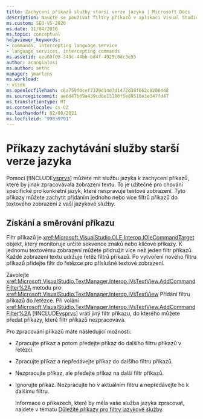 ```yaml
---
title: Zachycení příkazů služby starší verze jazyka | Microsoft Docs
description: Naučte se používat filtry příkazů v aplikaci Visual Studio k zachycení příkazů služby starší verze jazyka a k přidání chování specifického pro jazyk.
ms.custom: SEO-VS-2020
ms.date: 11/04/2016
ms.topic: conceptual
helpviewer_keywords:
- commands, intercepting language service
- language services, intercepting commands
ms.assetid: eea69f03-349c-44bb-bd4f-4925c0dc3e55
author: acangialosi
ms.author: anthc
manager: jmartens
ms.workload:
- vssdk
ms.openlocfilehash: c6a759f0cef7329d14d7d1472d38f662c0206448
ms.sourcegitcommit: ae6d47b09a439cd0e13180f5e89510e3e347fd47
ms.translationtype: MT
ms.contentlocale: cs-CZ
ms.lasthandoff: 02/08/2021
ms.locfileid: "99839791"
---
```

# <a name="intercepting-legacy-language-service-commands"></a>Příkazy zachytávání služby starší verze jazyka
Pomocí [!INCLUDE[vsprvs](../../code-quality/includes/vsprvs_md.md)] můžete mít službu jazyka k zachycení příkazů, které by jinak zpracovávala zobrazení textu. To je užitečné pro chování specifické pro konkrétní jazyk, které nespravuje textové zobrazení. Tyto příkazy můžete zachytit přidáním jednoho nebo více filtrů příkazů do textového zobrazení z vaší jazykové služby.

## <a name="getting-and-routing-the-command"></a>Získání a směrování příkazu
 Filtr příkazů je <xref:Microsoft.VisualStudio.OLE.Interop.IOleCommandTarget> objekt, který monitoruje určité sekvence znaků nebo klíčové příkazy. K jednomu textovému zobrazení můžete přidružit více než jeden filtr příkazů. Každé zobrazení textu udržuje řetěz filtrů příkazů. Po vytvoření nového filtru příkazů přidejte filtr do řetězce pro příslušné textové zobrazení.

 Zavolejte <xref:Microsoft.VisualStudio.TextManager.Interop.IVsTextView.AddCommandFilter%2A> metodu pro <xref:Microsoft.VisualStudio.TextManager.Interop.IVsTextView> Přidání filtru příkazů do řetězce. Při volání <xref:Microsoft.VisualStudio.TextManager.Interop.IVsTextView.AddCommandFilter%2A> [!INCLUDE[vsprvs](../../code-quality/includes/vsprvs_md.md)] vrátí jiný filtr příkazu, do kterého můžete předat příkazy, které filtr příkazů nezpracovává.

 Pro zpracování příkazů máte následující možnosti:

- Zpracujte příkaz a potom předejte příkaz do dalšího filtru příkazů v řetězci.

- Zpracujte příkaz a nepředávejte příkaz do dalšího filtru příkazů.

- Nezpracujte příkaz, ale předejte příkaz na další filtr příkazů.

- Ignorujte příkaz. Nezpracujte ho v aktuálním filtru a nepředávejte ho k dalšímu filtru.

  Informace o příkazech, které by měla vaše služba jazyka zpracovat, najdete v tématu [Důležité příkazy pro filtry jazykové služby](../../extensibility/internals/important-commands-for-language-service-filters.md).
